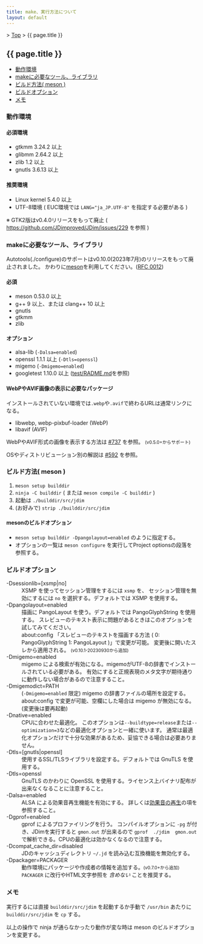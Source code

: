 ```yaml
---
title: make、実行方法について
layout: default
---
```


&gt; [Top](../) &gt; {{ page.title }}

## {{ page.title }}

- [動作環境](#environment)
- [makeに必要なツール、ライブラリ](#requirement)
- [ビルド方法( meson )](#build-meson)
- [ビルドオプション](#build-option)
- [メモ](#memo)


<a name="environment"></a>
### 動作環境

#### 必須環境
- gtkmm 3.24.2 以上
- glibmm 2.64.2 以上
- zlib 1.2 以上
- gnutls 3.6.13 以上

#### 推奨環境
- Linux kernel 5.4.0 以上
- UTF-8環境 ( EUC環境では `LANG="ja_JP.UTF-8"` を指定する必要がある )

※ GTK2版はv0.4.0リリースをもって廃止 ( <https://github.com/JDimproved/JDim/issues/229> を参照 )


<a name="requirement"></a>
### makeに必要なツール、ライブラリ

Autotools(./configure)のサポートはv0.10.0(2023年7月)のリリースをもって廃止されました。
かわりに[meson][meson]を利用してください。([RFC 0012][rfc0012])

#### 必須
- meson 0.53.0 以上
- g++ 9 以上、または clang++ 10 以上
- gnutls
- gtkmm
- zlib

#### オプション
- alsa-lib (`-Dalsa=enabled`)
- openssl 1.1.1 以上 (`-Dtls=openssl`)
- migemo (`-Dmigemo=enabled`)
- googletest 1.10.0 以上 ([test/RADME.md][testreadme]を参照)

#### WebPやAVIF画像の表示に必要なパッケージ
インストールされていない環境では`.webp`や`.avif`で終わるURLは通常リンクになる。
- libwebp, webp-pixbuf-loader (WebP)
- libavif (AVIF)

WebPやAVIF形式の画像を表示する方法は [#737][dis737] を参照。
<small>(v0.5.0+からサポート)</small>

OSやディストリビューション別の解説は [#592][dis592] を参照。



<a name="build-meson"></a>
### ビルド方法( meson )

1. `meson setup builddir`
2. `ninja -C builddir` ( または `meson compile -C builddir` )
3. 起動は `./builddir/src/jdim`
4. (お好みで) `strip ./builddir/src/jdim`

#### mesonのビルドオプション
- `meson setup builddir -Dpangolayout=enabled` のように指定する。
- オプションの一覧は `meson configure` を実行してProject optionsの段落を参照する。


<a name="build-option"></a>
### ビルドオプション
<dl>
  <dt>-Dsessionlib=[xsmp|no]</dt>
  <dd>
    XSMP を使ってセッション管理をするには <code>xsmp</code> を、
    セッション管理を無効にするには <code>no</code> を選択する。デフォルトでは XSMP を使用する。
  </dd>
  <dt>-Dpangolayout=enabled</dt>
  <dd>
    描画に PangoLayout を使う。デフォルトでは PangoGlyphString を使用する。
    スレビューのテキスト表示に問題があるときはこのオプションを試してみてください。<br>
    about:config 「スレビューのテキストを描画する方法 ( 0: PangoGlyphString 1: PangoLayout )」で変更が可能。
    変更後に開いたスレから適用される。 <small>(v0.10.1-20230930から追加)</small>
  </dd>
  <dt>-Dmigemo=enabled</dt>
  <dd>
    migemo による検索が有効になる。migemoがUTF-8の辞書でインストールされている必要がある。
    有効にすると正規表現のメタ文字が期待通りに動作しない場合があるので注意すること。
  </dd>
  <dt>-Dmigemodict=PATH</dt>
  <dd>
    (<code>-Dmigemo=enabled</code> 限定) migemo の辞書ファイルの場所を設定する。
    about:config で変更が可能、空欄にした場合は migemo が無効になる。(変更後は要再起動)
  </dd>
  <dt>-Dnative=enabled</dt>
  <dd>
    CPUに合わせた最適化。
    このオプションは<code>--buildtype=release</code>または<code>--optimization=3</code>などの最適化オプションと一緒に使います。
    通常は最適化オプションだけで十分な効果があるため、妥協できる場合は必要ありません。
  </dd>

  <dt>-Dtls=[gnutls|openssl]</dt>
  <dd>使用するSSL/TLSライブラリを設定する。デフォルトでは GnuTLS を使用する。</dd>
  <dt>-Dtls=openssl</dt>
  <dd>GnuTLS のかわりに OpenSSL を使用する。ライセンス上バイナリ配布が出来なくなることに注意すること。</dd>

  <dt>-Dalsa=enabled</dt>
  <dd>ALSA による効果音再生機能を有効にする。
  詳しくは<a href="{{ site.baseurl }}/sound/">効果音の再生</a>の項を参照すること。</dd>
  <dt>-Dgprof=enabled</dt>
  <dd>
    gprof によるプロファイリングを行う。
    コンパイルオプションに <code>-pg</code> が付き、JDimを実行すると <code>gmon.out</code> が出来るので
    <code>gprof  ./jdim  gmon.out</code> で解析できる。CPUの最適化は効かなくなるので注意する。
  </dd>

  <dt>-Dcompat_cache_dir=disabled</dt>
  <dd>JDのキャッシュディレクトリ <code>~/.jd</code> を読み込む互換機能を無効化する。</dd>
  <dt>-Dpackager=PACKAGER</dt>
  <dd>
    動作環境にパッケージや作成者の情報を追加する。<small>(v0.7.0+から追加)</small>
    <code>PACKAGER</code> に改行やHTML文字参照を <em>含めない</em> ことを推奨する。
  </dd>
</dl>


<a name="memo"></a>
### メモ
実行するには直接 `builddir/src/jdim` を起動するか手動で `/usr/bin` あたりに `builddir/src/jdim` を `cp` する。

以上の操作で ninja が通らなかったり動作が変な時は meson のビルドオプションを変更する。


[testreadme]: https://github.com/JDimproved/JDim/blob/master/test/README.md
[meson]: https://mesonbuild.com
[dis592]: https://github.com/JDimproved/JDim/discussions/592 "OS/ディストリビューション別インストール方法 - Discussions #592"
[dis737]: https://github.com/JDimproved/JDim/discussions/737 "[v0.5.0+] WebPやAVIF形式の画像を表示する方法 - Discussions #737"
[rfc0012]: https://github.com/JDimproved/rfcs/blob/master/docs/0012-end-of-autotools-support.md
